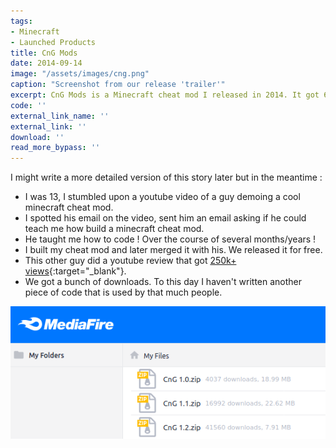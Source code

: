 ```yaml
---
tags:
- Minecraft
- Launched Products
title: CnG Mods
date: 2014-09-14
image: "/assets/images/cng.png"
caption: "Screenshot from our release 'trailer'"
excerpt: CnG Mods is a Minecraft cheat mod I released in 2014. It got 60k+ downloads, and, to this day, is the most used piece of software I wrote.
code: ''
external_link_name: ''
external_link: ''
download: ''
read_more_bypass: ''
---
```


I might write a more detailed version of this story later but in the meantime :
- I was 13, I stumbled upon a youtube video of a guy demoing a cool minecraft cheat mod.
- I spotted his email on the video, sent him an email asking if he could teach me how build a minecraft cheat mod.
- He taught me how to code ! Over the course of several months/years !
- I built my cheat mod and later merged it with his. We released it for free.
- This other guy did a youtube review that got [250k+ views](https://www.youtube.com/watch?v=A08b88tbsAM){:target="_blank"}.
- We got a bunch of downloads. To this day I haven't written another piece of code that is used by that much people.  

![](/assets/images/mf.png)